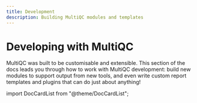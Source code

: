 ```yaml
---
title: Development
description: Building MultiQC modules and templates
---
```


# Developing with MultiQC

MultiQC was built to be customisable and extensible. This section of the docs leads you through how to work with MultiQC development: build new modules to support output from new tools, and even write custom report templates and plugins that can do just about anything!

import DocCardList from "@theme/DocCardList";

<DocCardList />
